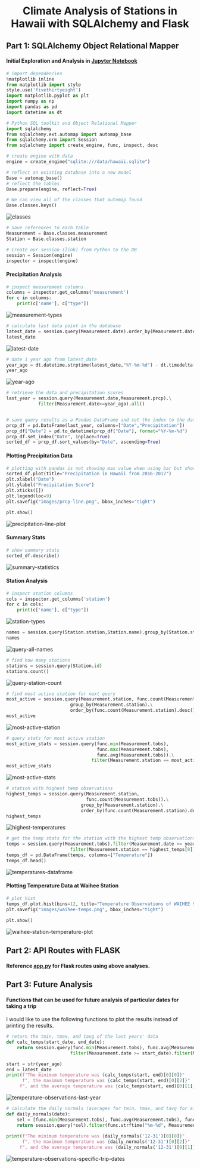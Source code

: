 # <p align="center"> Climate Analysis of Stations in Hawaii with SQLAlchemy and Flask</p>


## Part 1: SQLAlchemy Object Relational Mapper


#### Initial Exploration and Analysis in [Jupyter Notebook](climate-analysis.ipynb)

```python
# import dependencies
%matplotlib inline
from matplotlib import style
style.use('fivethirtyeight')
import matplotlib.pyplot as plt
import numpy as np
import pandas as pd
import datetime as dt

# Python SQL toolkit and Object Relational Mapper
import sqlalchemy
from sqlalchemy.ext.automap import automap_base
from sqlalchemy.orm import Session
from sqlalchemy import create_engine, func, inspect, desc

# create engine with data
engine = create_engine("sqlite:///data/hawaii.sqlite")

# reflect an existing database into a new model
Base = automap_base()
# reflect the tables
Base.prepare(engine, reflect=True)

# We can view all of the classes that automap found
Base.classes.keys()
```

![classes](images/classes.png)



```python
# Save references to each table
Measurement = Base.classes.measurement
Station = Base.classes.station

# Create our session (link) from Python to the DB
session = Session(engine)
inspector = inspect(engine)
```


#### Precipitation Analysis

```python
# inspect measurement columns
columns = inspector.get_columns('measurement')
for c in columns:
    print(c['name'], c["type"])
```

![measurement-types](images/measurement-types.png)

```python
# calculate last data point in the database
latest_date = session.query(Measurement.date).order_by(Measurement.date.desc()).first()[0]
latest_date
```

![latest-date](images/latest-date.png)

```python
# date 1 year ago from latest_date 
year_ago = dt.datetime.strptime(latest_date,"%Y-%m-%d") - dt.timedelta(days=366)
year_ago
```
![year-ago](images/year-ago.png)


```python
# retrieve the data and precipitation scores
last_year = session.query(Measurement.date,Measurement.prcp).\
            filter(Measurement.date>=year_ago).all()


# save query results as a Pandas DataFrame and set the index to the date column, sort df by date
prcp_df = pd.DataFrame(last_year, columns=["Date","Precipitation"])
prcp_df["Date"] = pd.to_datetime(prcp_df["Date"], format="%Y-%m-%d")
prcp_df.set_index("Date", inplace=True)
sorted_df = prcp_df.sort_values(by="Date", ascending=True)
```


#### Plotting Precipitation Data

```python
# plotting with pandas is not showing max value when using bar but shows max when using line
sorted_df.plot(title="Precipitation in Hawaii from 2016-2017")
plt.xlabel("Date")
plt.ylabel("Precipitation Score")
plt.xticks([])
plt.legend(loc=9)
plt.savefig("images/prcp-line.png", bbox_inches="tight")

plt.show()
```
![precipitation-line-plot](images/prcp-line.png)



#### Summary Stats

```python
# show summary stats
sorted_df.describe()
```
![summary-statistics](images/summary-stats.png)



#### Station Analysis

```python
# inspect station columns
cols = inspector.get_columns('station')
for c in cols:
    print(c['name'], c["type"])
```
![station-types](images/station-types.png)



```python
names = session.query(Station.station,Station.name).group_by(Station.station).all()
names
```
![query-all-names](images/query-all-names.png)



```python
# find how many stations
stations = session.query(Station.id)
stations.count()
```
![query-station-count](images/query-station-count.png)



```python
# find most active station for next query
most_active = session.query(Measurement.station, func.count(Measurement.station)).\
                        group_by(Measurement.station).\
                        order_by(func.count(Measurement.station).desc()).first()
most_active
```
![most-active-station](images/most-active-station.png)



```python
# query stats for most active station
most_active_stats = session.query(func.min(Measurement.tobs),
                                  func.max(Measurement.tobs),
                                  func.avg(Measurement.tobs)).\
                                filter(Measurement.station == most_active[0]).all()
most_active_stats
```
![most-active-stats](images/most-active-stats.png)


```python
# station with highest temp observations
highest_temps = session.query(Measurement.station,
                              func.count(Measurement.tobs)).\
                            group_by(Measurement.station).\
                            order_by(func.count(Measurement.station).desc()).first()
highest_temps
```

![highest-temperatures](images/highest-temperatures.png)



```python
# get the temp stats for the station with the highest temp observations
temps = session.query(Measurement.tobs).filter(Measurement.date >= year_ago).\
                        filter(Measurement.station == highest_temps[0]).all()
temps_df = pd.DataFrame(temps, columns=["Temperature"])
temps_df.head()
```

![temperatures-dataframe](images/temperatures-dataframe.png)


#### Plotting Temperature Data at Waihee Station
```python
# plot hist
temps_df.plot.hist(bins=12, title="Temperature Observations of WAIHEE Station (USC00519281)")
plt.savefig("images/waihee-temps.png", bbox_inches="tight")

plt.show()
```

![waihee-station-temperature-plot](images/waihee-temps.png)



## Part 2: API Routes with FLASK


#### Reference [app.py](app.py) for Flask routes using above analyses.


## Part 3: Future Analysis

#### Functions that can be used for future analysis of particular dates for taking a trip

I would like to use the following functions to plot the results instead of printing the results.

```python
# return the tmin, tmax, and tavg of the last years' data
def calc_temps(start_date, end_date):
    return session.query(func.min(Measurement.tobs), func.avg(Measurement.tobs), func.max(Measurement.tobs)).\
                        filter(Measurement.date >= start_date).filter(Measurement.date <= end_date).all()

start = str(year_ago)
end = latest_date
print(f"The minimum temperature was {calc_temps(start, end)[0][0]}"
      f", the maximum temperature was {calc_temps(start, end)[0][2]}"
     f", and the average temperature was {calc_temps(start, end)[0][1]}.")
```

![temperature-observations-last-year](images/last-year-tobs.png)



```python
# calculate the daily normals (averages for tmin, tmax, and tavg for all historic data matching a specific month and day
def daily_normals(date):
    sel = [func.min(Measurement.tobs), func.avg(Measurement.tobs), func.max(Measurement.tobs)]
    return session.query(*sel).filter(func.strftime("%m-%d", Measurement.date) == date).all()
    
print(f"The minimum temperature was {daily_normals('12-31')[0][0]}"
      f", the maximum temperature was {daily_normals('12-31')[0][2]}"
     f", and the average temperature was {daily_normals('12-31')[0][1]}.")
```

![temperature-observations-specific-trip-dates](images/trip-tobs.png)